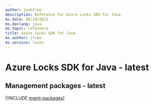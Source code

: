 ```yaml
---
author: joshfree
description: Reference for Azure Locks SDK for Java
ms.data: 08/19/2022
ms.devlang: java
ms.topic: reference
title: Azure Locks SDK for Java
ms.author: jfree
ms.service: locks
---
```

# Azure Locks SDK for Java - latest

## Management packages - latest
[!INCLUDE [mgmt-packages](locks-mgmt-index.md)]